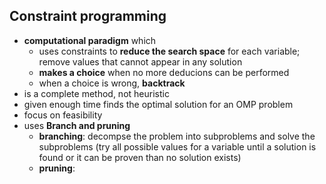 ## Constraint programming
   - **computational paradigm** which
     - uses constraints to **reduce the search space** for each variable; remove values that cannot appear in any solution
     - **makes a choice** when no more deducions can be performed
     - when a choice is wrong, **backtrack**
   - is a complete method, not heuristic
   - given enough time finds the optimal solution for an OMP problem
   - focus on feasibility
   - uses **Branch and pruning**
     - **branching**: decompse the problem into subproblems and solve the subproblems (try all possible values for a variable until a solution is found or it can be proven than no solution exists)
     - **pruning**: 
